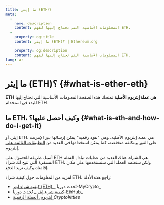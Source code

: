 ```yaml
---
title: ما إيثر (ETH)؟
meta:
  - 
    name: description
    content: المعلومات الأساسية التي تحتاج إليها لفهم ETH.
  - 
    property: og:title
    content: ما إيثر (ETH)؟ | Ethereum.org
  - 
    property: og:description
    content: المعلومات الأساسية التي تحتاج إليها لفهم ETH.
lang: ar
---
```


# ما إيثر (ETH)؟ {#what-is-ether-eth}

<div class="featured">

**ETH هي عملة إيثريوم الأصلية** تمنحك هذه الصفحة المعلومات الأساسية التي تحتاج إليها للبدء في استخدام ETH.

</div>

## ما ETH، وكيف أحصل عليها؟ {#what-is-eth-and-how-do-i-get-it}

إيثر، أو ETH، هي عملة إيثريوم الأصلية. وهى "نقود رقمية" يمكن إرسالها عبر الإنترنت على الفور وبتكلفة منخفضة، كما يمكن استخدامها في العديد من [التطبيقات القائمة على إيثريوم](/ar/dapps/).

أسهل طريقة للحصول على ETH هي الشراء. هناك العديد من عمليات تبادل العملة المشفرة التي تتيح لك شراء ETH، ولكن ستعتمد العملة التي ستستخدمها على مكان إقامتك وكيف تريد الدفع.

لمزيد من المعلومات حول كيفية شراء ETH، راجع هذه الأدلة:

- [ كيفية شراء إيثر (ETH) ](https://support.mycrypto.com/how-to/getting-started/how-to-buy-ether-with-usd)_ تُحدث دورياَ-MyCrypto_
- [ كيفية شراء إيثر ](https://docs.ethhub.io/using-ethereum/how-to-buy-ether/)_ تُحدث دورياَ-EthHub_
- [ إيثريوم، العملة الرقمية ](https://www.cryptokitties.co/faq#ethereum-a-digital-currency)_CryptoKitties_
